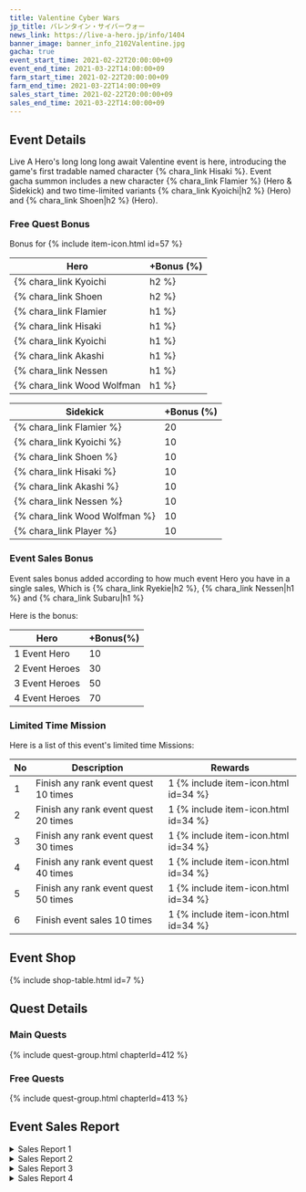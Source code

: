 ```yaml
---
title: Valentine Cyber Wars
jp_title: バレンタイン・サイバーウォー
news_link: https://live-a-hero.jp/info/1404
banner_image: banner_info_2102Valentine.jpg
gacha: true
event_start_time: 2021-02-22T20:00:00+09
event_end_time: 2021-03-22T14:00:00+09
farm_start_time: 2021-02-22T20:00:00+09
farm_end_time: 2021-03-22T14:00:00+09
sales_start_time: 2021-02-22T20:00:00+09
sales_end_time: 2021-03-22T14:00:00+09
---
```


## Event Details

Live A Hero's long long long await Valentine event is here, introducing the game's first tradable named character {% chara_link Hisaki %}. Event gacha summon includes a new character {% chara_link Flamier %} (Hero & Sidekick) and two time-limited variants {% chara_link Kyoichi|h2 %} (Hero) and {% chara_link Shoen|h2 %} (Hero).

### Free Quest Bonus

Bonus for {% include item-icon.html id=57 %} 

| Hero | +Bonus (%)|
|------------|--------------|
| {% chara_link Kyoichi|h2 %} | 40 |
| {% chara_link Shoen|h2 %}  | 30 |
| {% chara_link Flamier|h1 %}  | 30 |
| {% chara_link Hisaki|h1 %} | 20 |
| {% chara_link Kyoichi|h1 %}  | 20 |
| {% chara_link Akashi|h1 %} | 10 | 
| {% chara_link Nessen|h1 %} | 20 | 
| {% chara_link Wood Wolfman|h1 %} | 10 | 

| Sidekick | +Bonus (%) |
|-------------|---------------|
| {% chara_link Flamier %} | 20 | 
| {% chara_link Kyoichi %}  | 10 | 
| {% chara_link Shoen %}  | 10 | 
| {% chara_link Hisaki %} | 10 | 
| {% chara_link Akashi %} | 10 | 
| {% chara_link Nessen %} | 10 | 
| {% chara_link Wood Wolfman %} | 10 | 
| {% chara_link Player %} | 10 | 

### Event Sales Bonus

Event sales bonus added according to how much event Hero you have in a single sales, Which is
{% chara_link Ryekie|h2 %}, {% chara_link Nessen|h1 %} and {% chara_link Subaru|h1 %}  

Here is the bonus:

| Hero   | +Bonus(%) |
|--------|-----------|
| 1 Event Hero   |     10    |
| 2 Event Heroes |     30    |
| 3 Event Heroes |     50    |
| 4 Event Heroes |     70    |

### Limited Time Mission

Here is a list of this event's limited time Missions:

| No  | Description      | Rewards      |
|----|-----------------------------------------------------------|----------------|
| 1  | Finish any rank event quest 10 times | 1 {% include item-icon.html id=34 %}    |
| 2  | Finish any rank event quest 20 times | 1 {% include item-icon.html id=34 %}    |
| 3  | Finish any rank event quest 30 times | 1 {% include item-icon.html id=34 %}    |
| 4  | Finish any rank event quest 40 times | 1 {% include item-icon.html id=34 %}    |
| 5  | Finish any rank event quest 50 times | 1 {% include item-icon.html id=34 %}    |
| 6  | Finish event sales 10 times | 1 {% include item-icon.html id=34 %}    |


## Event Shop

{% include shop-table.html id=7 %}

## Quest Details

### Main Quests

{% include quest-group.html chapterId=412 %}

### Free Quests

{% include quest-group.html chapterId=413 %}

## Event Sales Report

<details><summary>Sales Report 1</summary>
<p> <code>character0</code> と <code>character1</code> の二人は、<br>とある製菓会社の新作チョコのPRの為、<br>ポスターの
撮影に臨んでいた。<br><br>カメラマンの指示でポーズを取る二人だが、<br>決め手となる写真が撮れずに<br>指示はどんどんとエスカレートしていく。<br><br>「相手の事を本当の恋人だと思って！」<br>「キスをするつもりで目を見つめて！」<br>「腕を絡めて！」「背中を抱いて！」……<br><br>顔を赤くしながらも何とか撮影を終え、<br>帰路についた <code>character0</code> と <code>character1</code> 。<br>しかし、役が抜けきらず、帰り道でも<br>少し照れ臭そうにしていたという。<br><br>追記：<br> <code>character0</code> と <code>character1</code> の渾身の一枚は、<br>地球圏のスーパーやコンビニ等で、<br>期間限定で掲載される予定です。<br>
</p>
</details>

<details><summary>Sales Report 2</summary>
<p>料理番組のゲストの仕事で呼ばれた<br> <code>character0</code> と <code>character1</code> 。<br><br>特別企画として <code>character0</code> と <code>character1</code> も<br>チョコを手作りすることに。<br><br>順調にチョコは出来上がったが、<br>最後に作ったチョコをゲスト同士で<br>食べさせ合う企画と知り、<br>急に顔を赤くする <code>character0</code> 。<br><br> <code>character1</code> は迷いなくチョコを手に取り<br> <code>character0</code> の口元へと差し出す。<br><br>カメラを気にしながらも<br> <code>character1</code> のチョコを頬張る <code>character0</code> 。<br><br>その映像が放送されるやいなや、<br>「あーん」してもらい満更でもない表情だと<br> <code>character0</code> がSNSで話題になったという…
</p>
</details>

<details><summary>Sales Report 3</summary>
<p>休憩時間に、 <code>character0</code> を呼び出した<br>少し緊張した様子の <code>character1</code> 。<br> <code>character1</code> の手には、ラッピングされた箱が。<br><br>それを手渡しているところに<br>偶然出くわした <code>character2</code>  は、<br> <code>character0</code> へ羨望の視線を向ける。<br><br>自分も欲しいと抗議する <code>character2</code> に<br>弱った <code>character0</code> と <code>character1</code> 。<br>そこに救世主の <code>character3</code> が現れた。<br><br> <code>character3</code> は日頃の礼だと言って<br>大量のチョコ菓子をテーブルへと並べていく。<br><br> <code>character2</code> はそれに目を輝かせて、<br> <code>character0</code> も胸を撫で下ろすのだった。<br><br> <code>character3</code> 追記：<br>事務所の休憩室にあるチョコは<br>ご自由に召し上がってください。<br>
</p>
</details>

<details><summary>Sales Report 4</summary>
<p> <code>character0</code> に手作りお菓子で<br>日頃の感謝を伝えようとサプライズを<br>計画した <code>character1</code>  と <code>character2</code> 。<br><br>仕事終わりに集まり、これまでに無い<br>近未来的で革新的なオリジナルお菓子を<br>作る と意気込む二人。<br><br>しかし、 <code>character1</code> はオーブンを爆発させ、<br> <code>character2</code> は砂糖と塩を入れ間違えて…<br>焦げているのに半生で青紫色の<br>未確認物体を生成してしまう。<br><br>困って <code>character3</code> に相談すると、<br> <code>character0</code> と一緒に駆け付けてくれた。<br><br> <code>character3</code> の助言と <code>character0</code> の協力で、<br>四人で美味しいケーキを焼くことに成功。<br><br>サプライズにはならなかったが、<br> <code>character0</code> には喜んでもらえたようだ。
</p>
</details>
